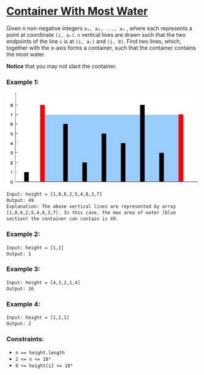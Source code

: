 # [Container With Most Water](https://leetcode.com/problems/container-with-most-water/)


Given n non-negative integers `a₁, a₂, ..., aₙ` , where each represents a point at coordinate `(i, aᵢ)`. `n` vertical lines are drawn such that the two endpoints of the line `i` is at `(i, aᵢ)` and `(i, 0)`. Find two lines, which, together with the x-axis forms a container, such that the container contains the most water.

**Notice** that you may not slant the container.

### Example 1:

![question_11.jpg](question_11.jpg)
```
Input: height = [1,8,6,2,5,4,8,3,7]
Output: 49
Explanation: The above vertical lines are represented by array [1,8,6,2,5,4,8,3,7]. In this case, the max area of water (blue section) the container can contain is 49.
```

### Example 2:
```
Input: height = [1,1]
Output: 1
```

### Example 3:
```
Input: height = [4,3,2,1,4]
Output: 16
```

### Example 4:
```
Input: height = [1,2,1]
Output: 2
```

### Constraints:

- `n == height.length`
- `2 <= n <= 10⁵`
- `0 <= height[i] <= 10⁴`
